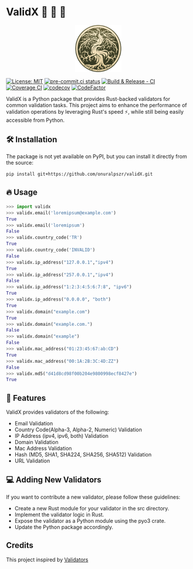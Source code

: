 # ValidX  🦀 🤝 🐍

<p align="center">
  <a href="https://github.com/onuralpszr/validX"><img style="width:25%;" src="https://raw.githubusercontent.com/onuralpszr/validX/main/logo/validx_logo.png" alt="ValidX"></a>
</p>

[![License: MIT](https://img.shields.io/badge/License-MIT-yellow.svg)](https://opensource.org/licenses/MIT)
[![pre-commit.ci status](https://results.pre-commit.ci/badge/github/onuralpszr/validX/main.svg)](https://results.pre-commit.ci/latest/github/onuralpszr/validX/main)
[![Build & Release - CI](https://github.com/onuralpszr/validX/actions/workflows/CI.yml/badge.svg)](https://github.com/onuralpszr/validX/actions/workflows/CI.yml)
[![Coverage CI](https://github.com/onuralpszr/validX/actions/workflows/Coverage-CI.yml/badge.svg)](https://github.com/onuralpszr/validX/actions/workflows/Coverage-CI.yml)
[![codecov](https://codecov.io/gh/onuralpszr/validX/graph/badge.svg?token=NWUYIBUCBA)](https://codecov.io/gh/onuralpszr/validX)
[![CodeFactor](https://www.codefactor.io/repository/github/onuralpszr/validx/badge)](https://www.codefactor.io/repository/github/onuralpszr/validx)


ValidX is a Python package that provides Rust-backed validators for common validation tasks. This project aims to enhance the performance of validation operations by leveraging Rust's speed ⚡️, while still being easily accessible from Python.

## 🛠 Installation

The package is not yet available on PyPI, but you can install it directly from the source:

```bash
pip install git+https://github.com/onuralpszr/validX.git
```

## 🔥 Usage

```python
>>> import validx
>>> validx.email('loremipsum@example.com')
True
>>> validx.email('loremipsum')
False
>>> validx.country_code('TR')
True
>>> validx.country_code('INVALID')
False
>>> validx.ip_address("127.0.0.1","ipv4")
True
>>> validx.ip_address("257.0.0.1","ipv4")
False
>>> validx.ip_address("1:2:3:4:5:6:7:8", "ipv6")
True
>>> validx.ip_address("0.0.0.0", "both")
True
>>> validx.domain("example.com")
True
>>> validx.domain("example.com.")
False
>>> validx.domain("example")
False
>>> validx.mac_address("01:23:45:67:ab:CD")
True
>>> validx.mac_address("00:1A:2B:3C:4D:ZZ")
False
>>> validx.md5("d41d8cd98f00b204e9800998ecf8427e")
True

```

## 🔮 Features

ValidX provides validators of the following:

- Email Validation
- Country Code(Alpha-3, Alpha-2, Numeric) Validation
- IP Address (ipv4, ipv6, both) Validation
- Domain Validation
- Mac Address Validation
- Hash (MD5, SHA1, SHA224, SHA256, SHA512) Validation
- URL Validation

## 💻 Adding New Validators
If you want to contribute a new validator, please follow these guidelines:

* Create a new Rust module for your validator in the src directory.
* Implement the validator logic in Rust.
* Expose the validator as a Python module using the pyo3 crate.
* Update the Python package accordingly.

## Credits

This project inspired by [Validators](https://github.com/python-validators/validators)
